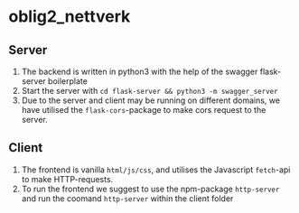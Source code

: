 # oblig2_nettverk

## Server
1. The backend is written in python3 with the help of the swagger flask-server boilerplate
2. Start the server with `cd flask-server && python3 -m swagger_server`
3. Due to the server and client may be running on different domains, we have utilised the `flask-cors`-package to 
make cors request to the server. 

## Client
1. The frontend is vanilla `html/js/css`, and utilises the Javascript `fetch`-api to make HTTP-requests.
2. To run the frontend we suggest to use the npm-package `http-server` and run the coomand `http-server` within the client folder
